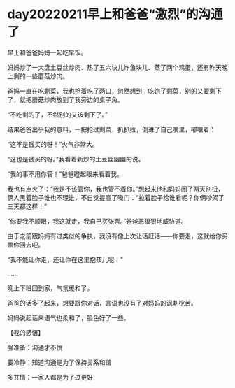 # day20220211早上和爸爸“激烈”的沟通了

早上和爸爸妈妈一起吃早饭。

妈妈炒了一大盘土豆丝炒肉、热了五六块儿炸鱼块儿、蒸了两个鸡蛋，还有昨天晚上剩的一些蘑菇炒肉。

爸妈一直在吃剩菜，我也抢着吃了两口，忽然想到：吃饱了剩菜，别的又要剩下了，就把蘑菇炒肉放到了我旁边的桌子角。

“不吃剩的了，不然别的又该剩下了。”

结果爸爸出乎我的意料，一把抢过剩菜，扒扒拉，倒进了自己嘴里，嘟囔着：

“这不是钱买的呀！”火气非常大。

“这也是钱买的呀。”我看着新炒的土豆丝幽幽的说。

“我的事不用你管！”爸爸瞪起眼来看着我。

我也有点火了：“我是不该管你，我也管不着你。”想起来他和妈妈闹了两天别扭，俩人黑着脸子谁也不理谁，不自觉提高了嗓门：“拉着脸子给谁看呢？你俩吵架了三天都这样！”

“你要我不顺眼，我这就走，我自己买张票。”爸爸恶狠狠地威胁道。

由于之前跟妈妈有过类似的争执，我没有像上次让话赶话——你要走，这就给你买票你回去吧。

“我不能让你走，还让你在这里抱孩儿呢！"

……

晚上下班回到家，气氛缓和了。

爸爸的话多了起来，想要跟你对话，言语也没有了对妈妈的讽刺挖苦。

妈妈说起话来语气也柔和了，脸色好了一些。

【我的感悟】

强准备：沟通才不慌

要冷静：知道沟通是为了保持关系和谐

多共情：一家人都是为了过更好


